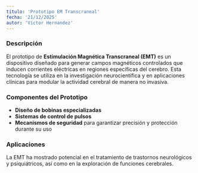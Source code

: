 ```yaml
---
titulo: 'Prototipo EM Transcraneal'
fecha: '21/12/2025'
autor: 'Victor Hernandez'
---
```


### Descripción

El prototipo de **Estimulación Magnética Transcraneal (EMT)** es un dispositivo diseñado para generar campos magnéticos controlados que inducen corrientes eléctricas en regiones específicas del cerebro. Esta tecnología se utiliza en la investigación neurocientífica y en aplicaciones clínicas para modular la actividad cerebral de manera no invasiva.

### Componentes del Prototipo

- **Diseño de bobinas especializadas**
- **Sistemas de control de pulsos**
- **Mecanismos de seguridad** para garantizar precisión y protección durante su uso

### Aplicaciones

La EMT ha mostrado potencial en el tratamiento de trastornos neurológicos y psiquiátricos, así como en la exploración de funciones cerebrales.